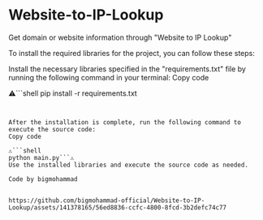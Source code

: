 # Website-to-IP-Lookup
Get domain or website information through "Website to IP Lookup"




To install the required libraries for the project, you can follow these steps:

Install the necessary libraries specified in the "requirements.txt" file by running the following command in your terminal:
Copy code

⚠️```shell
pip install -r requirements.txt
```⚠️


After the installation is complete, run the following command to execute the source code:
Copy code

⚠️```shell 
python main.py```⚠️
Use the installed libraries and execute the source code as needed.

Code by bigmohammad


https://github.com/bigmohammad-official/Website-to-IP-Lookup/assets/141378165/56ed8836-ccfc-4800-8fcd-3b2defc74c77

